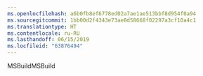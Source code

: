 ```yaml
---
ms.openlocfilehash: a6b0fb8ef6778ed02a7ae1ae513bbf8d954f0a94
ms.sourcegitcommit: 1bb00d2f4343e73ae8d58668f02297a3cf10a4c1
ms.translationtype: HT
ms.contentlocale: ru-RU
ms.lasthandoff: 06/15/2019
ms.locfileid: "63876494"
---
```

<span data-ttu-id="b1e2a-101">MSBuild</span><span class="sxs-lookup"><span data-stu-id="b1e2a-101">MSBuild</span></span>